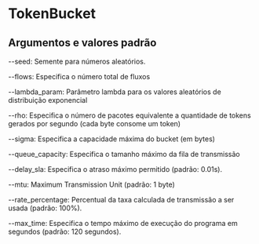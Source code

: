 # TokenBucket

## Argumentos e valores padrão

--seed: Semente para números aleatórios.

--flows: Especifica o número total de fluxos

--lambda_param: Parâmetro lambda para os valores aleatórios de distribuição exponencial

--rho: Especifica o número de pacotes equivalente a quantidade de tokens gerados por segundo (cada byte consome um token)

--sigma: Especifica a capacidade máxima do bucket (em bytes)

--queue_capacity: Especifica o tamanho máximo da fila de transmissão

--delay_sla: Especifica o atraso máximo permitido (padrão: 0.01s).

--mtu: Maximum Transmission Unit (padrão: 1 byte)

--rate_percentage: Percentual da taxa calculada de transmissão a ser usada (padrão: 100%).

--max_time: Especifica o tempo máximo de execução do programa em segundos (padrão: 120 segundos).